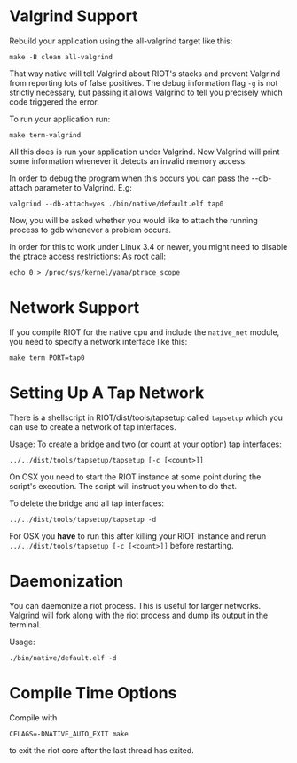 Valgrind Support
================

Rebuild your application using the all-valgrind target like this:

    make -B clean all-valgrind

That way native will tell Valgrind about RIOT's stacks and prevent
Valgrind from reporting lots of false positives.
The debug information flag `-g` is not strictly necessary, but passing
it allows Valgrind to tell you precisely which code triggered the error.

To run your application run:

    make term-valgrind

All this does is run your application under Valgrind.
Now Valgrind will print some information whenever it detects an
invalid memory access.

In order to debug the program when this occurs you can pass the
--db-attach parameter to Valgrind. E.g:

    valgrind --db-attach=yes ./bin/native/default.elf tap0

Now, you will be asked whether you would like to attach the running
process to gdb whenever a problem occurs.

In order for this to work under Linux 3.4 or newer, you might need to
disable the ptrace access restrictions:
As root call:

    echo 0 > /proc/sys/kernel/yama/ptrace_scope


Network Support
===============

If you compile RIOT for the native cpu and include the `native_net`
module, you need to specify a network interface like this:

    make term PORT=tap0


Setting Up A Tap Network
========================

There is a shellscript in RIOT/dist/tools/tapsetup called `tapsetup` which you
can use to create a network of tap interfaces.

Usage:
To create a bridge and two (or count at your option) tap interfaces:

    ../../dist/tools/tapsetup/tapsetup [-c [<count>]]

On OSX you need to start the RIOT instance at some point during the script's
execution. The script will instruct you when to do that.

To delete the bridge and all tap interfaces:

    ../../dist/tools/tapsetup/tapsetup -d

For OSX you **have** to run this after killing your RIOT instance and rerun
`../../dist/tools/tapsetup [-c [<count>]]` before restarting.


Daemonization
=============

You can daemonize a riot process. This is useful for larger networks.
Valgrind will fork along with the riot process and dump its output in
the terminal.

Usage:

    ./bin/native/default.elf -d

Compile Time Options
====================

Compile with

    CFLAGS=-DNATIVE_AUTO_EXIT make

to exit the riot core after the last thread has exited.
